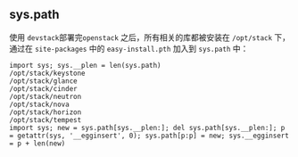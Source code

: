 ## sys.path

使用 `devstack`部署完`openstack` 之后，所有相关的库都被安装在 `/opt/stack` 下，通过在 `site-packages` 中的 `easy-install.pth` 加入到 `sys.path` 中：

```
import sys; sys.__plen = len(sys.path)
/opt/stack/keystone
/opt/stack/glance
/opt/stack/cinder
/opt/stack/neutron
/opt/stack/nova
/opt/stack/horizon
/opt/stack/tempest
import sys; new = sys.path[sys.__plen:]; del sys.path[sys.__plen:]; p = getattr(sys, '__egginsert', 0); sys.path[p:p] = new; sys.__egginsert = p + len(new)
```



